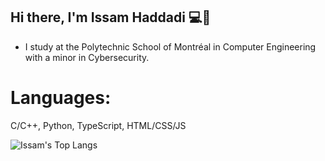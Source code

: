 ## Hi there, I'm Issam Haddadi 💻🤖

- I study at the Polytechnic School of Montréal in Computer Engineering with a minor in Cybersecurity.

# Languages:

C/C++, Python, TypeScript, HTML/CSS/JS

![Issam's Top Langs](https://github-readme-stats.vercel.app/api/top-langs/?username=isshadd&hide_progress=false)

